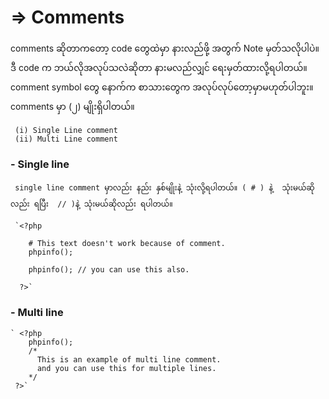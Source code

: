 # => Comments 

   comments ဆိုတာကတော့ code တွေထဲမှာ နားလည်ဖို့ အတွက် Note မှတ်သလိုပါပဲ။ ဒီ code က ဘယ်လိုအလုပ်သလဲဆိုတာ နားမလည်လျှင် ရေးမှတ်ထားလို့ရပါတယ်။ comment symbol တွေ နောက်က စာသားတွေက အလုပ်လုပ်တော့မှာမဟုတ်ပါဘူး။  comments မှာ (၂) မျိုးရှိပါတယ်။
   
     (i) Single Line comment 
     (ii) Multi Line comment 
   
### - Single line 

     single line comment မှာလည်း နည်း နှစ်မျိုးနဲ့ သုံးလို့ရပါတယ်။ ( # ) နဲ့  သုံးမယ်ဆိုလည်း ရပြီး  // )နဲ့ သုံးမယ်ဆိုလည်း ရပါတယ်။ 
    
     `<?php
     
        # This text doesn't work because of comment.
        phpinfo(); 
        
        phpinfo(); // you can use this also. 
        
      ?>`



### - Multi line  
    ` <?php
        phpinfo(); 
        /* 
          This is an example of multi line comment.
          and you can use this for multiple lines.
        */
     ?>`
